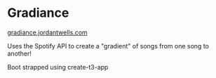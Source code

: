 # Gradiance

[gradiance.jordantwells.com](https://gradiance.jordantwells.com)

Uses the Spotify API to create a "gradient" of songs from one song to another! 



Boot strapped using create-t3-app 
